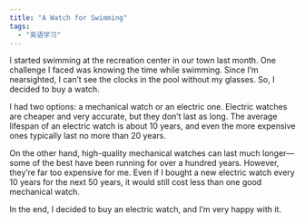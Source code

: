 ```yaml
---
title: "A Watch for Swimming"
tags: 
  - "英语学习"
---
```


I started swimming at the recreation center in our town last month. One challenge I faced was knowing the time while swimming. Since I’m nearsighted, I can’t see the clocks in the pool without my glasses. So, I decided to buy a watch.

I had two options: a mechanical watch or an electric one. Electric watches are cheaper and very accurate, but they don’t last as long. The average lifespan of an electric watch is about 10 years, and even the more expensive ones typically last no more than 20 years.

On the other hand, high-quality mechanical watches can last much longer—some of the best have been running for over a hundred years. However, they’re far too expensive for me. Even if I bought a new electric watch every 10 years for the next 50 years, it would still cost less than one good mechanical watch.

In the end, I decided to buy an electric watch, and I’m very happy with it.